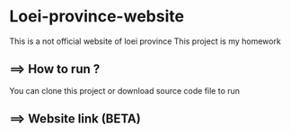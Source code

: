 # Loei-province-website
 This is a not official website of loei province
 This project is my homework

## ==> How to run ?
 You can clone this project or download source code file to run

## ==> Website link (BETA)
 
